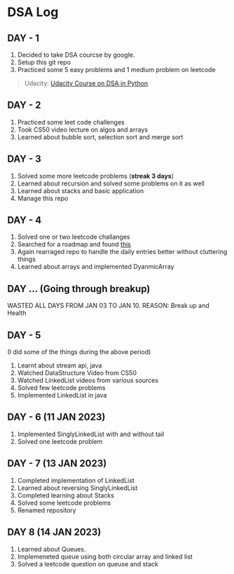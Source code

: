 # DSA Log

## DAY - 1

1. Decided to take DSA courcse by google.
1. Setup this git repo
1. Practiced some 5 easy problems and 1 medium problem on leetcode

> Udacity: [Udacity Course on DSA in Python](https://learn.udacity.com/courses/ud513)

## DAY - 2

1. Practiced some leet code challenges
1. Took CS50 video lecture on algos and arrays
1. Learned about bubble sort, selection sort and merge sort

## DAY - 3

1. Solved some more leetcode problems (**streak 3 days**)
1. Learned about recursion and solved some problems on it as well
1. Learned about stacks and basic application
1. Manage this repo

## DAY - 4

1. Solved one or two leetcode challanges
1. Searched for a roadmap and found [this](https://github.com/sickboydroid/coding-interview-university#3-do-coding-interview-questions-while-youre-learning)
1. Again rearraged repo to handle the daily entries better without cluttering things
1. Learned about arrays and implemented DyanmicArray

## DAY ... (Going through breakup)

WASTED ALL DAYS FROM JAN 03 TO JAN 10.
REASON: Break up and Health

## DAY - 5

(I did some of the things during the above period)

1. Learnt about stream api, java
1. Watched DataStructure Video from CS50
1. Watched LinkedList videos from various sources
1. Solved few leetcode problems
1. Implemented LinkedList in java

## DAY - 6 (11 JAN 2023)

1. Implemented SinglyLinkedList with and without tail
1. Solved one leetcode problem

## DAY - 7 (13 JAN 2023)

1. Completed implementation of LinkedList
1. Learned about reversing SinglyLinkedList
1. Completed learning about Stacks
1. Solved some leetcode problems
1. Renamed repository

## DAY 8 (14 JAN 2023)

1. Learned about Queues.
1. Implemeneted queue using both circular array and linked list
1. Solved a leetcode question on queuse and stack
